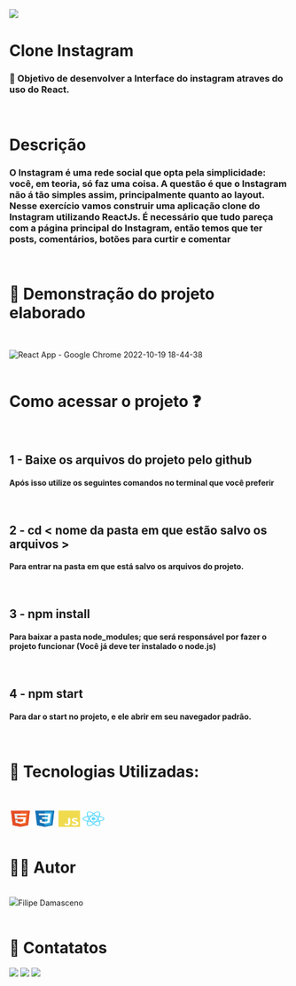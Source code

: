 <img src="https://tm.ibxk.com.br/2022/02/08/08183010629410.jpg?ims=1120x420"  img/>
<br>
<h1> Clone Instagram </h1>
<h3>🔴 Objetivo de desenvolver a Interface do instagram atraves do uso do React.</h3>
<br> 
<h1> Descrição </h1>
<h3> O Instagram é uma rede social que opta pela simplicidade: você, em teoria, só faz uma coisa.
A questão é que o Instagram não á tão simples assim, principalmente quanto ao layout.
Nesse exercício vamos construir uma aplicação clone do Instagram utilizando ReactJs.
É necessário que tudo pareça com a página principal do Instagram, então temos que ter posts, comentários, botões para curtir e comentar </h3>
<br>
<h1>🧱 Demonstração do projeto elaborado </h1>
<br>

![React App - Google Chrome 2022-10-19 18-44-38](https://user-images.githubusercontent.com/110691973/198840556-40102446-2125-421a-ab3b-fcdcb8ca06a1.gif)
<br>
<br>
<h1>Como acessar o projeto ❓</h1>
<br>
<h2>1 - Baixe os arquivos do projeto pelo github</h1>
<h4>Após isso utilize os seguintes comandos no terminal que você preferir</h4>
<br>
<h2>2 - cd < nome da pasta em que estão salvo os arquivos > </> 
<h4>Para entrar na pasta em que está salvo os arquivos do projeto. </h4>
<br>
<h2>3 - npm install</h2>
<h4>Para baixar a pasta node_modules; que será responsável por fazer o projeto funcionar (Você já deve ter instalado o node.js) </h4>
<br>
<h2>4 - npm start </h2>
<h4>Para dar o start no projeto, e ele abrir em seu navegador padrão. </h4>
<br>
<h1> 🚀 Tecnologias Utilizadas:</h1>
<br>
  <div style="display: inline_block"><br>
  <img align="center" alt="Lipe-HTML" height="30" width="40" src="https://raw.githubusercontent.com/devicons/devicon/master/icons/html5/html5-original.svg">
  <img align="center" alt="Lipe-CSS" height="30" width="40" src="https://raw.githubusercontent.com/devicons/devicon/master/icons/css3/css3-original.svg">
  <img align="center" alt="Lipe-Js" height="30" width="40" src="https://raw.githubusercontent.com/devicons/devicon/master/icons/javascript/javascript-plain.svg">
  <img align="center" alt="Lipe-React" height="30" width="40" src="https://raw.githubusercontent.com/devicons/devicon/master/icons/react/react-original.svg">
</div>
<br>
<h1>👨‍💻 Autor </h1>
<br>
<img src="https://avatars.githubusercontent.com/Lipeh011" width=115>Filipe Damasceno
<br>
<br>
<h1>📧 Contatatos </h1>
<div 
  <a href="https://www.linkedin.com/in/filipe-damasceno-49b14b250/" target="_blank"><img src="https://img.shields.io/badge/-LinkedIn-%230077B5?style=for-the-badge&logo=linkedin&logoColor=white" target="_blank"></a> 
  <a href = "filipedamasceno200@gmail.com"><img src="https://img.shields.io/badge/Gmail-D14836?style=for-the-badge&logo=gmail&logoColor=white" target="_blank"></a>
  <a href="https://discord.gg/wagxzStdc" target="_blank"><img src="https://img.shields.io/badge/Discord-7289DA?style=for-the-badge&logo=discord&logoColor=white" target="_blank"></a> 
</div>

